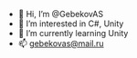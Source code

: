 - 👋 Hi, I’m @GebekovAS
- 👀 I’m interested in C#, Unity
- 🌱 I’m currently learning Unity
- 📫 gebekovas@mail.ru
